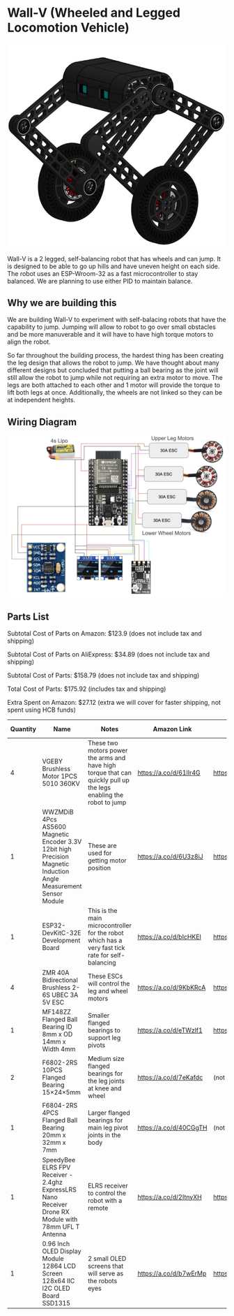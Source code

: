 # Wall-V (Wheeled and Legged Locomotion Vehicle)

![Wall-V Render](./imgs/wall-v-render1.png)

Wall-V is a 2 legged, self-balancing robot that has wheels and can jump. It is designed to be able to go up hills and have uneven height on each side. The robot uses an ESP-Wroom-32 as a fast microcontroller to stay balanced. We are planning to use either PID to maintain balance.

## Why we are building this

We are building Wall-V to experiment with self-balacing robots that have the capability to jump. Jumping will allow to robot to go over small obstacles and be more manuverable and it will have to have high torque motors to align the robot.

So far throughout the building process, the hardest thing has been creating the leg design that allows the robot to jump. We have thought about many different designs but concluded that putting a ball bearing as the joint will still allow the robot to jump while not requiring an extra motor to move. The legs are both attached to each other and 1 motor will provide the torque to lift both legs at once. Additionally, the wheels are not linked so they can be at independent heights.

## Wiring Diagram

![Wiring Diagram](./imgs/wiring-diagram.png)

## Parts List

Subtotal Cost of Parts on Amazon: $123.9 (does not include tax and shipping)

Subtotal Cost of Parts on AliExpress: $34.89 (does not include tax and shipping)

Subtotal Cost of Parts: $158.79 (does not include tax and shipping)

Total Cost of Parts: $175.92 (includes tax and shipping)

Extra Spent on Amazon: $27.12 (extra we will cover for faster shipping, not spent using HCB funds)

| Quantity | Name                                                                                                              | Notes                                                                                                             | Amazon Link            | Ali Link                                             | Amazon Price | Aliexpress Price | Ordering From | Ordered |
| -------- | ----------------------------------------------------------------------------------------------------------------- | ----------------------------------------------------------------------------------------------------------------- | ---------------------- | ---------------------------------------------------- | ------------ | ---------------- | ------------- | ------- |
| 4        | VGEBY Brushless Motor 1PCS 5010 360KV                                                                             | These two motors power the arms and have high torque that can quickly pull up the legs enabling the robot to jump | https://a.co/d/61lIr4G | https://www.aliexpress.us/item/2251832668557589.html | 27.62        | 15.10            | Aliexpress    | 2/4     |
| 1        | WWZMDiB 4Pcs AS5600 Magnetic Encoder 3.3V 12bit high Precision Magnetic Induction Angle Measurement Sensor Module | These are used for getting motor position                                                                         | https://a.co/d/6U3z8iJ | https://www.aliexpress.us/item/3256802834839452.html | 10.99        | 5.67             | Amazon        | No      |
| 1        | ESP32-DevKitC-32E Development Board                                                                               | This is the main microcontroller for the robot which has a very fast tick rate for self-balancing                 | https://a.co/d/bIcHKEl | https://www.aliexpress.us/item/3256804290552594.html | 11           | 2.46             | Aliexpress    | No      |
| 4        | ZMR 40A Bidirectional Brushless 2-6S UBEC 3A 5V ESC                                                               | These ESCs will control the leg and wheel motors                                                                  | https://a.co/d/9KbKRcA | https://www.aliexpress.us/item/2255800049335968.html | 14.99        | 11.89            | Amazon        | No      |
| 1        | MF148ZZ Flanged Ball Bearing ID 8mm x OD 14mm x Width 4mm                                                         | Smaller flanged bearings to support leg pivots                                                                    | https://a.co/d/eTWzlf1 | https://www.aliexpress.us/item/3256807921303726.html | 8.99         | 5.49             | Amazon        | No      |
| 2        | F6802-2RS 10PCS Flanged Bearing 15×24×5mm                                                                         | Medium size flanged bearings for the leg joints at knee and wheel                                                 | https://a.co/d/7eKafdc | (not cheaper)                                        | 9.99         | -                | Amazon        | No      |
| 1        | F6804-2RS 4PCS Flanged Ball Bearing 20mm x 32mm x 7mm                                                             | Larger flanged bearings for main leg pivot joints in the body                                                     | https://a.co/d/40CGgTH | (not cheaper)                                        | 8.99         | -                | Amazon        | No      |
| 1        | SpeedyBee ELRS FPV Receiver - 2.4ghz ExpressLRS Nano Receiver Drone RX Module with 78mm UFL T Antenna             | ELRS receiver to control the robot with a remote                                                                  | https://a.co/d/2ItnyXH | https://www.aliexpress.us/item/3256809002280211.html | 14.99        | 12.88            | Amazon        | No      |
| 1        | 0.96 Inch OLED Display Module 12864 LCD Screen 128x64 IIC I2C OLED Board SSD1315                                  | 2 small OLED screens that will serve as the robots eyes                                                           | https://a.co/d/b7wErMp | https://www.aliexpress.us/item/3256804169233174.html | 9.99         | 2.23             | Aliexpress    | No      |
